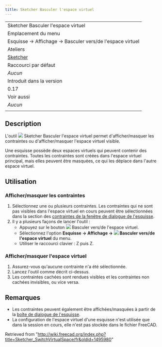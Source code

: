 ```yaml
---
title: Sketcher Basculer l'espace virtuel
---
```

|  |
| --- |
| Sketcher Basculer l'espace virtuel |
| Emplacement du menu |
| Esquisse → Affichage → Basculer vers/de l'espace virtuel |
| Ateliers |
| [Sketcher](/Sketcher_Workbench/fr "Sketcher Workbench/fr") |
| Raccourci par défaut |
| *Aucun* |
| Introduit dans la version |
| 0.17 |
| Voir aussi |
| *Aucun* |
|  |

## Description

L'outil ![](/images/Sketcher_SwitchVirtualSpace.svg) Sketcher Basculer l'espace virtuel permet d'afficher/masquer les contraintes ou d'afficher/masquer l'espace virtuel visible.

Une esquisse possède deux espaces virtuels qui peuvent contenir des contraintes. Toutes les contraintes sont créées dans l'espace virtuel principal, mais elles peuvent être masquées, ce qui les déplace dans l'autre espace virtuel.

## Utilisation

### Afficher/masquer les contraintes

1. Sélectionnez une ou plusieurs contraintes. Les contraintes qui ne sont pas visibles dans l'espace virtuel en cours peuvent être sélectionnées dans la section des [contraintes de la fenêtre de dialogue de l'esquisse](/Sketcher_Dialog/fr#Contraintes "Sketcher Dialog/fr").
2. Il y a plusieurs façons de lancer l'outil :
   * Appuyez sur le bouton ![](/images/Sketcher_SwitchVirtualSpace.svg) Basculer vers/de l'espace virtuel.
   * Sélectionnez l'option **Esquisse → Affichage → ![](/images/Sketcher_SwitchVirtualSpace.svg) Basculer vers/de l'espace virtuel** du menu.
   * Utiliser le raccourci clavier : Z puis Z.

### Afficher/masquer l'espace virtuel

1. Assurez-vous qu'aucune contrainte n'a été sélectionnée.
2. Lancez l'outil comme décrit ci-dessus.
3. Les contraintes cachées sont rendues visibles et les contraintes non cachées invisibles, ou vice versa.

## Remarques

* Les contraintes peuvent également être affichées/masquées à partir de la [boîte de dialogue de l'esquisse](/Sketcher_Dialog/fr#Contraintes "Sketcher Dialog/fr").
* La configuration de l'espace virtuel d'une esquisse n'est utilisée que dans la session en cours, elle n'est pas stockée dans le fichier FreeCAD.

Retrieved from "<http://wiki.freecad.org/index.php?title=Sketcher_SwitchVirtualSpace/fr&oldid=1495980>"